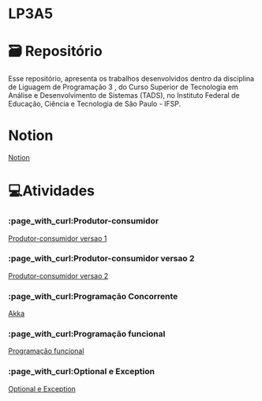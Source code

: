 # LP3A5

<!DOCTYPE html>

# 🗃️ Repositório

Esse repositório, apresenta os trabalhos desenvolvidos dentro da disciplina de Liguagem de Programação 3 , do Curso Superior de Tecnologia em Análise e Desenvolvimento de Sistemas (TADS), no Instituto Federal de Educação, Ciência e Tecnologia de São Paulo - IFSP.
<html lang="en">
<head>
    <meta charset="UTF-8">
    <meta http-equiv="X-UA-Compatible" content="IE=edge">
    <meta name="viewport" content="width=device-width, initial-scale=1.0">
    
</head>
<body>
    <h1>Notion</h1>
    <p><a href="https://pentagonal-feta-72c.notion.site/LP3A5-18359f48431c401c9817a534a60c4b3c">Notion</a></p>
    <h1>💻Atividades</h1>
    <h3>:page_with_curl:Produtor-consumidor</h3>
    <p><a href="https://github.com/igorujiie/LP3A5/tree/master/ProdutorConsumidor">Produtor-consumidor versao 1</a></p>
    <h3>:page_with_curl:Produtor-consumidor versao 2</h3>
    <p><a href="https://github.com/igorujiie/LP3A5/tree/master/Produtot-consumidor">Produtor-consumidor versao 2</a></p>
    <h3>:page_with_curl:Programação Concorrente</h3>
    <p><a href="https://github.com/igorujiie/LP3A5/tree/master/Akka">Akka</a></p>
    <h3>:page_with_curl:Programação funcional</h3>
    <p><a href="https://github.com/igorujiie/LP3A5/tree/master/Programa%C3%A7%C3%A3o%20funcional">Programação funcional</a></p>
    <h3>:page_with_curl:Optional e Exception</h3>
    <p><a href="https://github.com/igorujiie/LP3A5/tree/master/OptionaleException">Optional e Exception</a></p>
    
</body>
</html>

